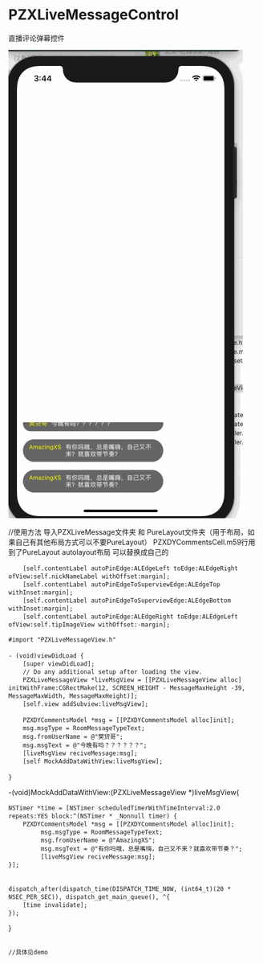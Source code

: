 # PZXLiveMessageControl
直播评论弹幕控件


![image](https://github.com/PZXforXcode/PZXLiveMessageControl/blob/master/弹幕.gif)

     
//使用方法
导入PZXLiveMessage文件夹 和 PureLayout文件夹（用于布局，如果自己有其他布局方式可以不要PureLayout）
PZXDYCommentsCell.m59行用到了PureLayout autolayout布局 可以替换成自己的
```
    [self.contentLabel autoPinEdge:ALEdgeLeft toEdge:ALEdgeRight ofView:self.nickNameLabel withOffset:margin];
    [self.contentLabel autoPinEdgeToSuperviewEdge:ALEdgeTop withInset:margin];
    [self.contentLabel autoPinEdgeToSuperviewEdge:ALEdgeBottom withInset:margin];
    [self.contentLabel autoPinEdge:ALEdgeRight toEdge:ALEdgeLeft ofView:self.tipImageView withOffset:-margin];
```
```
#import "PZXLiveMessageView.h"

- (void)viewDidLoad {
    [super viewDidLoad];
    // Do any additional setup after loading the view.
    PZXLiveMessageView *liveMsgView = [[PZXLiveMessageView alloc] initWithFrame:CGRectMake(12, SCREEN_HEIGHT - MessageMaxHeight -39, MessageMaxWidth, MessageMaxHeight)];
    [self.view addSubview:liveMsgView];
    
    PZXDYCommentsModel *msg = [[PZXDYCommentsModel alloc]init];
    msg.msgType = RoomMessageTypeText;
    msg.fromUserName = @"樊贷哥";
    msg.msgText = @"今晚有吗？？？？？？";
    [liveMsgView reciveMessage:msg];
    [self MockAddDataWithView:liveMsgView];
    
}
```
-(void)MockAddDataWithView:(PZXLiveMessageView *)liveMsgView{
    
    
    NSTimer *time = [NSTimer scheduledTimerWithTimeInterval:2.0 repeats:YES block:^(NSTimer * _Nonnull timer) {
        PZXDYCommentsModel *msg = [[PZXDYCommentsModel alloc]init];
             msg.msgType = RoomMessageTypeText;
             msg.fromUserName = @"AmazingXS";
             msg.msgText = @"有你吗哦，总是嘴嗨，自己又不来？就喜欢带节奏？";
             [liveMsgView reciveMessage:msg];
    }];
    

    dispatch_after(dispatch_time(DISPATCH_TIME_NOW, (int64_t)(20 * NSEC_PER_SEC)), dispatch_get_main_queue(), ^{
        [time invalidate];
    });
    
}
```
    
//具体见demo
 
